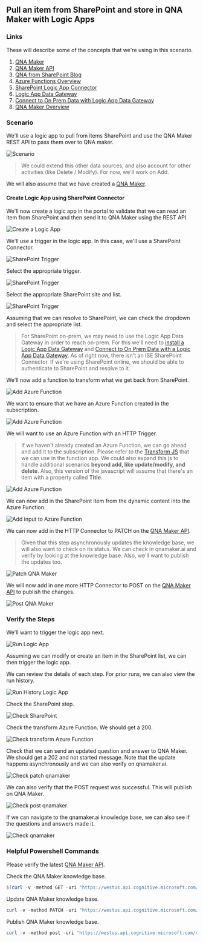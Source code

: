 ## Pull an item from SharePoint and store in QNA Maker with Logic Apps

### Links

These will describe some of the concepts that we're using in this scenario.

1. [QNA Maker](https://www.qnamaker.ai/)
1. [QNA Maker API](https://westus.dev.cognitive.microsoft.com/docs/services/5a93fcf85b4ccd136866eb37/operations/5ac266295b4ccd1554da7600)
1. [QNA from SharePoint Blog](https://medium.com/@AliMazaheri/updating-qna-maker-knowledge-base-via-sharepoint-online-using-logic-apps-9a6f1f1bb4ab
)
1. [Azure Functions Overview](https://docs.microsoft.com/en-us/azure/azure-functions/functions-overview)
1. [SharePoint Logic App Connector](https://docs.microsoft.com/en-us/azure/connectors/connectors-create-api-sharepoint)
1. [Logic App Data Gateway](https://docs.microsoft.com/en-us/azure/logic-apps/logic-apps-gateway-install)
1. [Connect to On Prem Data with Logic App Data Gateway](https://docs.microsoft.com/en-us/azure/logic-apps/logic-apps-gateway-connection)
1. [QNA Maker Overview](https://docs.microsoft.com/en-us/azure/cognitive-services/qnamaker/overview/overview)

### Scenario

We'll use a logic app to pull from items SharePoint and use the QNA Maker REST API to pass them over to QNA maker.

![Scenario](../Media/Scenario-Sharepoint-Logic-Apps/sp-scenario.png 'Scenario')

> We could extend this other data sources, and also account for other activities (like Delete / Modify).  For now, we'll work on Add.

We will also assume that we have created a [QNA Maker](https://docs.microsoft.com/en-us/azure/cognitive-services/qnamaker/overview/overview).

#### Create Logic App using SharePoint Connector
We'll now create a logic app in the portal to validate that we can read an item from SharePoint and then send it to QNA Maker using the REST API.

![Create a Logic App](../Media/Scenario-Sharepoint-Logic-Apps/create-logic-app.png 'Create A Logic App')

We'll use a trigger in the logic app.  In this case, we'll use a SharePoint Connector.

![SharePoint Trigger](../Media/Scenario-Sharepoint-Logic-Apps/sharepoint-trigger-0.png 'SharePoint Trigger')

Select the appropriate trigger.

![SharePoint Trigger](../Media/Scenario-Sharepoint-Logic-Apps/sharepoint-trigger-1.png 'SharePoint Trigger')

Select the appropriate SharePoint site and list.

![SharePoint Trigger](../Media/Scenario-Sharepoint-Logic-Apps/sharepoint-trigger-2.png 'SharePoint Trigger')

Assuming that we can resolve to SharePoint, we can check the dropdown and select the appropriate list.

> For SharePoint on-prem, we may need to use the Logic App Data Gateway in order to reach on-prem.   For this we'll need to [install a Logic App Data Gateway](https://docs.microsoft.com/en-us/azure/logic-apps/logic-apps-gateway-install) and [Connect to On Prem Data with a Logic App Data Gateway](https://docs.microsoft.com/en-us/azure/logic-apps/logic-apps-gateway-connection).  As of right now, there isn't an ISE SharePoint Connector.  If we're using SharePoint online, we should be able to authenticate to SharePoint and resolve to it.

We'll now add a function to transform what we get back from SharePoint.

![Add Azure Function](../Media/Scenario-Sharepoint-Logic-Apps/add-azure-function-0.png 'Add Azure Function')

We want to ensure that we have an Azure Function created in the subscription.

![Add Azure Function](../Media/Scenario-Sharepoint-Logic-Apps/add-azure-function-1.png 'Add Azure Function')

We will want to use an Azure Function with an HTTP Trigger.

> If we haven't already created an Azure Function, we can go ahead and add it to the subscription.  Please refer to the [Transform JS](../FunctionApps/SharePoint-Logic-Apps/index.js) that we can use in the function app.  We could also expand this js to handle additional scenarios **beyond add, like update/modify, and delete**.  Also, this version of the javascript will assume that there's an item with a property called **Title**.

![Add Azure Function](../Media/Scenario-Sharepoint-Logic-Apps/add-azure-function-2.png 'Add Azure Function')

We can now add in the SharePoint item from the dynamic content into the Azure Function.

![Add input to Azure Function](../Media/Scenario-Sharepoint-Logic-Apps/add-azure-function-3.png 'Add input to Azure Function')

We can now add in the HTTP Connector to PATCH on the [QNA Maker API](https://westus.dev.cognitive.microsoft.com/docs/services/5a93fcf85b4ccd136866eb37/operations/5ac266295b4ccd1554da7600).

> Given that this step asynchronously updates the knowledge base, we will also want to check on its status.  We can check in qnamaker.ai and verify by looking at the knowledge base.  Also, we'll want to publish the updates too. 

![Patch QNA Maker](../Media/Scenario-Sharepoint-Logic-Apps/qna-patch.png 'Patch QNA Maker')

We will now add in one more HTTP Connector to POST on the [QNA Maker API](https://westus.dev.cognitive.microsoft.com/docs/services/5a93fcf85b4ccd136866eb37/operations/5ac266295b4ccd1554da7600) to publish the changes.

![Post QNA Maker](../Media/Scenario-Sharepoint-Logic-Apps/qna-patch.png 'Post QNA Maker')

### Verify the Steps

We'll want to trigger the logic app next.

![Run Logic App](../Media/Scenario-Sharepoint-Logic-Apps/verify-logic-app-0.png 'Run Logic App')

Assuming we can modify or create an item in the SharePoint list, we can then trigger the logic app.

We can review the details of each step.  For prior runs, we can also view the run history.

![Run History Logic App](../Media/Scenario-Sharepoint-Logic-Apps/verify-logic-app-run-history.png 'Run History Logic App')

Check the SharePoint step.

![Check SharePoint](../Media/Scenario-Sharepoint-Logic-Apps/verify-logic-app-1.png 'Check SharePoint')

Check the transform Azure Function.  We should get a 200.

![Check transform Azure Function](../Media/Scenario-Sharepoint-Logic-Apps/verify-logic-app-2.png 'Check transform Azure Function')

Check that we can send an updated question and answer to QNA Maker.  We should get a 202 and not started message.  Note that the update happens asynchronously and we can also verify on qnamaker.ai.

![Check patch qnamaker](../Media/Scenario-Sharepoint-Logic-Apps/verify-logic-app-3.png 'Check patch qnamaker')

We can also verify that the POST request was successful.  This will publish on QNA Maker.

![Check post qnamaker](../Media/Scenario-Sharepoint-Logic-Apps/verify-logic-app-4.png 'Check post qnamaker')

If we can navigate to the qnamaker.ai knowledge base, we can also see if the questions and answers made it.

![Check qnamaker](../Media/Scenario-Sharepoint-Logic-Apps/verify-logic-app-5.png 'Check qnamaker')

### Helpful Powershell Commands

Please verify the latest [QNA Maker API](https://westus.dev.cognitive.microsoft.com/docs/services/5a93fcf85b4ccd136866eb37/operations/5ac266295b4ccd1554da7600).

Check the QNA Maker knowledge base.
```powershell
$(curl -v -method GET -uri "https://westus.api.cognitive.microsoft.com/qnamaker/v4.0/knowledgebases/{kbid}/{env}/{name}" -H @{'Ocp-Apim-Subscription-Key' = '{subkey}'} -UseBasicParsing).Content
```

Update QNA Maker knowledge base.

```powershell
curl -v -method PATCH -uri "https://westus.api.cognitive.microsoft.com/qnamaker/v4.0/knowledgebases/{kbid}" -H @{'Ocp-Apim-Subscription-Key' = '{subkey}'; 'content-type'='application/json'} -body @{'some JSON'}
```

Publish QNA Maker knowledge base.

```powershell
curl -v -method post -uri "https://westus.api.cognitive.microsoft.com/qnamaker/v4.0/knowledgebases/{kbid}/" -H @{'Ocp-Apim-Subscription-Key' = '{subkey}'}
```

